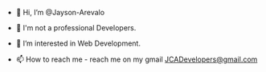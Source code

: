 - 👋 Hi, I’m @Jayson-Arevalo
- 👀 I'm not a professional Developers. 
- 👀 I’m interested in Web Development.

- 📫 How to reach me - reach me on my gmail JCADevelopers@gmail.com

<!---
Jayson-Arevalo/Jayson-Arevalo is a ✨ special ✨ repository because its `README.md` (this file) appears on your GitHub profile.
You can click the Preview link to take a look at your changes.
--->
